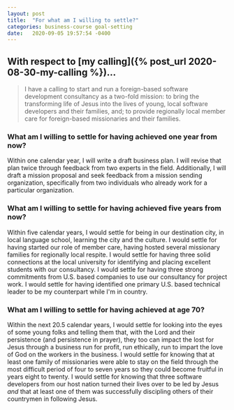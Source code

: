 ```yaml
---
layout: post
title:  "For what am I willing to settle?"
categories: business-course goal-setting
date:   2020-09-05 19:57:54 -0400
---
```


## With respect to [my calling]({% post_url 2020-08-30-my-calling %})...

> I have a calling to start and run a foreign-based software development consultancy as a two-fold mission:  to bring the transforming life of Jesus into the lives of young, local software developers and their families, and; to provide regionally local member care for foreign-based missionaries and their families.

### What am I willing to settle for having achieved one year from now?

Within one calendar year, I will write a draft business plan.  I will revise that plan twice through feedback from two experts in the field.  Additionally, I will draft a mission proposal and seek feedback from a mission sending organization, specifically from two individuals who already work for a particular organization.

### What am I willing to settle for having achieved five years from now?

Within five calendar years, I would settle for being in our destination city, in local language school, learning the city and the culture.  I would settle for having started our role of member care, having hosted several missionary families for regionally local respite.  I would settle for having three solid connections at the local university for identifying and placing excellent students with our consultancy.  I would settle for having three strong commitments from U.S. based companies to use our consultancy for project work.  I would settle for having identified one primary U.S. based technical leader to be my counterpart while I'm in country.

### What am I willing to settle for having achieved at age 70?

Within the next 20.5 calendar years, I would settle for looking into the eyes of some young folks and telling them that, with the Lord and their persistence (and persistence in prayer), they too can impact the lost for Jesus through a business run for profit, run ethically, run to impart the love of God on the workers in the business.  I would settle for knowing that at least one family of missionaries were able to stay on the field through the most difficult period of four to seven years so they could become fruitful in years eight to twenty.  I would settle for knowing that three software developers from our host nation turned their lives over to be led by Jesus _and_ that at least one of them was successfully discipling others of their countrymen in following Jesus.
